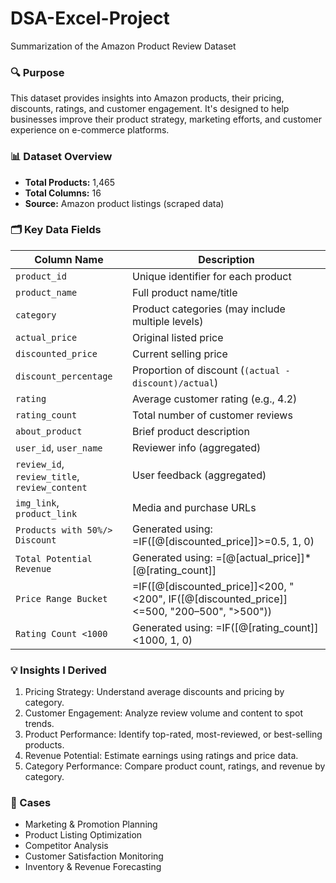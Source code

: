 # DSA-Excel-Project
Summarization of the Amazon Product Review Dataset
### 🔍 **Purpose**

This dataset provides insights into Amazon products, their pricing, discounts, ratings, and customer engagement. It's designed to help businesses improve their product strategy, marketing efforts, and customer experience on e-commerce platforms.

### 📊 **Dataset Overview**

* **Total Products:** 1,465
* **Total Columns:** 16
* **Source:** Amazon product listings (scraped data)

### 🗂️ Key Data Fields

| Column Name                                   | Description                                           |
| --------------------------------------------- | ----------------------------------------------------- |
| `product_id`                                  | Unique identifier for each product                    |
| `product_name`                                | Full product name/title                               |
| `category`                                    | Product categories (may include multiple levels)      |
| `actual_price`                                | Original listed price                                 |
| `discounted_price`                            | Current selling price                                 |
| `discount_percentage`                         | Proportion of discount (`(actual - discount)/actual`) |
| `rating`                                      | Average customer rating (e.g., 4.2)                   |
| `rating_count`                                | Total number of customer reviews                      |
| `about_product`                               | Brief product description                             |
| `user_id`, `user_name`                        | Reviewer info (aggregated)                            |
| `review_id`, `review_title`, `review_content` | User feedback (aggregated)                            | 
| `img_link`, `product_link`                    | Media and purchase URLs                               | Not Used/Can be removed
| `Products with 50%/> Discount`                | Generated using: =IF([@[discounted_price]]>=0.5, 1, 0)|
| `Total Potential Revenue`                     | Generated using: =[@[actual_price]]*[@[rating_count]] |
| `Price Range Bucket`                          |  =IF([@[discounted_price]]<200, "<200", IF([@[discounted_price]]<=500, "200–500", ">500"))  |
| `Rating Count <1000`                          | Generated using: =IF([@[rating_count]]<1000, 1, 0)    |

### 💡 Insights I Derived

1. Pricing Strategy: Understand average discounts and pricing by category.
2. Customer Engagement: Analyze review volume and content to spot trends.
3. Product Performance: Identify top-rated, most-reviewed, or best-selling products.
4. Revenue Potential: Estimate earnings using ratings and price data.
5. Category Performance: Compare product count, ratings, and revenue by category.


### 📁 Cases

* Marketing & Promotion Planning
* Product Listing Optimization
* Competitor Analysis
* Customer Satisfaction Monitoring
* Inventory & Revenue Forecasting

